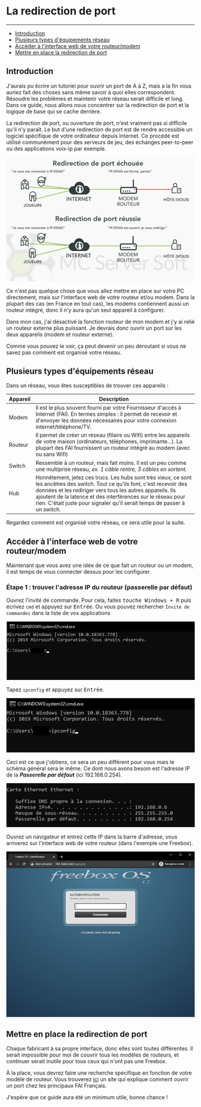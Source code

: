 # La redirection de port

---

*   [Introduction](#introduction)
*   [Plusieurs types d'équipements réseau](#different-network-devices)
*   [Accéder à l'interface web de votre routeur/modem](#accessing-your-router-modem-web-interface)
*   [Mettre en place la redirection de port](#setting-up-the-port-forward)

<a name="introduction"></a>
## Introduction

J'aurais pu écrire un tutoriel pour ouvrir un port de A à Z, mais à la fin vous auriez fait des choses sans même savoir à quoi elles correspondent. Résoudre les problèmes et maintenir votre réseau serait difficile et long. Dans ce guide, nous allons nous concentrer sur la redirection de port et la logique de base qui se cache derrière.

La redirection de port, ou ouverture de port, n'est vraiment pas si difficile qu'il n'y paraît. Le but d'une redirection de port est de rendre accessible un logiciel spécifique de votre ordinateur depuis Internet. Ce procédé est utilisé communément pour des serveurs de jeu, des échanges peer-to-peer ou des applications voix-ip par exemple.

![Overview of two networks. In the first one, port forwarding isn't setup correctly and fails, in the seconds everything works great](assets/screenshots/portforward_overview.png)

Ce n'est pas quelque chose que vous allez mettre en place sur votre PC directement, mais sur l'interface web de votre routeur et/ou modem. Dans la plupart des cas (en France en tout cas), les modems contiennent aussi un routeur intégré, donc il n'y aura qu'un seul appareil à configurer.

Dans mon cas, j'ai désactivé la fonction routeur de mon modem et j'y ai relié un routeur externe plus puissant. Je devrais donc ouvrir un port sur les deux appareils (modem et routeur externe).

Comme vous pouvez le voir, ça peut devenir un peu déroutant si vous ne savez pas comment est organisé votre réseau.

<a name="different-network-devices"></a>
## Plusieurs types d'équipements réseau

Dans un réseau, vous êtes susceptibles de trouver ces appareils :

Appareil | Description
--- | ---
Modem | Il est le plus souvent fourni par votre Fournisseur d'accès à Internet (FAI). En termes simples : il permet de recevoir et d'envoyer les données nécessaires pour votre connexion internet/téléphone/TV.
Routeur | Il permet de créer un réseau (filaire ou Wifi) entre les appareils de votre maison (ordinateurs, téléphones, imprimante...). La plupart des FAI fournissent un routeur intégré au modem (avec ou sans Wifi)
Switch |Ressemble à un routeur, mais fait moins. Il est un peu comme une multiprise réseau, *ex. 1 câble rentre, 3 câbles en sortent.*
Hub | Honnêtement, jetez ces trucs. Les hubs sont très vieux, ce sont les ancêtres des switch. Tout ce qu'ils font, c'est recevoir des données et les rediriger vers tous les autres appareils. Ils ajoutent de la latence et des interférences sur le réseau pour rien. C'était juste pour signaler qu'il serait temps de passer à un switch.

Regardez comment est organisé votre réseau, ce sera utile pour la suite.

<a name="accessing-your-router-modem-web-interface"></a>
## Accéder à l'interface web de votre routeur/modem

Maintenant que vous avez une idée de ce que fait un routeur ou un modem, il est temps de vous connecter dessus pour les configurer.

### Étape 1 : trouver l'adresse IP du routeur (passerelle par défaut)

Ouvrez l'invité de commande. Pour cela, faites <kbd>touche Windows + R</kbd> puis écrivez `cmd` et appuyez sur <kbd>Entrée</kbd>. Ou vous pouvez rechercher `Invité de commandes` dans la liste de vos applications

![Partial screenshot of a cmd window](assets/screenshots/portforward_cmd.png)

Tapez `ipconfig` et appuyez sur <kbd>Entrée</kbd>.

![Partial screenshot of a cmd window](assets/screenshots/portforward_cmd_ipconfig.png)

Ceci est ce que j'obtiens, ce sera un peu différent pour vous mais le schéma général sera le même. Ce dont nous avons besoin est l'adresse IP de la ***Passerelle par défaut*** (ici 192.168.0.254).

![Partial screenshot of a cmd window](assets/screenshots/portforward_cmd_result.png)

Ouvrez un navigateur et entrez cette IP dans la barre d'adresse, vous arriverez sur l'interface web de votre routeur (dans l'exemple une Freebox).

![Screenshot of the browser Opera with a login screen of the router](assets/screenshots/portforward_browser.png)

<a name="setting-up-the-port-forward"></a>
## Mettre en place la redirection de port

Chaque fabricant à sa propre interface, donc elles sont toutes différentes. Il serait impossible pour moi de couvrir tous les modèles de routeurs, et continuer serait inutile pour tous ceux qui n'ont pas une Freebox.

À la place, vous devrez faire une recherche spécifique en fonction de votre modèle de routeur. Vous trouverez [ici](http://pixelboys.fr/regroupement-creer-une-redirection-de-port/) un site qui explique comment ouvrir un port chez les principaux FAI Français.

J'espère que ce guide aura été un minimum utile, bonne chance !
